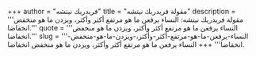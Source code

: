 +++
author = "فريدريك نيتشه"
title = "مقولة فريدريك نيتشه"
description = '''مقولة فريدريك نيتشه: النساء يرفعن ما هو مرتفع أكثر وأكثر، ويزدن ما هو منخفض انخفاضا.'''
quote = '''النساء يرفعن ما هو مرتفع أكثر وأكثر، ويزدن ما هو منخفض انخفاضا.'''
slug = '''النساء-يرفعن-ما-هو-مرتفع-أكثر-وأكثر،-ويزدن-ما-هو-منخفض-انخفاضا'''
+++
النساء يرفعن ما هو مرتفع أكثر وأكثر، ويزدن ما هو منخفض انخفاضا.
